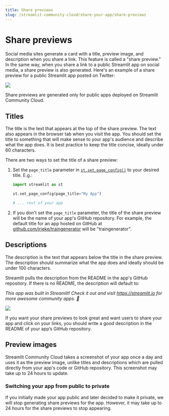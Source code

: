 ```yaml
---
title: Share previews
slug: /streamlit-community-cloud/share-your-app/share-previews
---
```


# Share previews

Social media sites generate a card with a title, preview image, and description when you share a link. This feature is called a "share preview." In the same way, when you share a link to a public Streamlit app on social media, a share preview is also generated. Here's an example of a share preview for a public Streamlit app posted on Twitter:

<div style={{ marginLeft: '3em' }}>
    <Flex>
    <Image caption="Share preview for a public Streamlit app" src="/images/streamlit-community-cloud/share-preview-twitter-annotated.png" />
    </Flex>
</div>

<Note>

Share previews are generated only for public apps deployed on Streamlit Community Cloud.

</Note>

## Titles

The title is the text that appears at the top of the share preview. The text also appears in the browser tab when you visit the app. You should set the title to something that will make sense to your app's audience and describe what the app does. It is best practice to keep the title concise, ideally under 60 characters.

There are two ways to set the title of a share preview:

1. Set the `page_title` parameter in [`st.set_page_config()`](/library/api-reference/utilities/st.set_page_config) to your desired title. E.g.:

   ```python
   import streamlit as st

   st.set_page_config(page_title="My App")

   # ... rest of your app
   ```

2. If you don't set the `page_title` parameter, the title of the share preview will be the name of your app's GitHub repository. For example, the default title for an app hosted on GitHub at <a href="https://github.com/jrieke/traingenerator" target="_blank">github.com/jrieke/traingenerator</a> will be "traingenerator".

## Descriptions

The description is the text that appears below the title in the share preview. The description should summarize what the app does and ideally should be under 100 characters.

Streamlit pulls the description from the README in the app's GitHub repository. If there is no README, the description will default to:

_This app was built in Streamlit! Check it out and visit https://streamlit.io for more awesome community apps. 🎈_

<div style={{ marginLeft: '6em' }}>
    <Flex>
    <Image caption="Default share preview when a description is missing" src="/images/streamlit-community-cloud/share-preview-private-app.png" />
    </Flex>
</div>

<!-- ![Default share preview when a description is missing](/images/streamlit-community-cloud/share-preview-private-app.png) -->

If you want your share previews to look great and want users to share your app and click on your links, you should write a good description in the README of your app’s GitHub repository.

## Preview images

Streamlit Community Cloud takes a screenshot of your app once a day and uses it as the preview image, unlike titles and descriptions which are pulled directly from your app's code or GitHub repository. This screenshot may take up to 24 hours to update.

### Switching your app from public to private

If you initially made your app public and later decided to make it private, we will stop generating share previews for the app. However, it may take up to 24 hours for the share previews to stop appearing.
